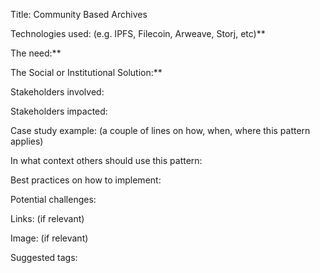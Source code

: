 Title: Community Based Archives

Technologies used: (e.g. IPFS, Filecoin, Arweave, Storj, etc)**

The need:**

The Social or Institutional Solution:**

Stakeholders involved:

Stakeholders impacted:

Case study example: (a couple of lines on how, when, where this pattern applies)

In what context others should use this pattern:

Best practices on how to implement:

Potential challenges:

Links: (if relevant)

Image: (if relevant)

Suggested tags:
